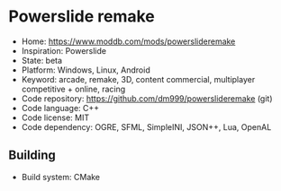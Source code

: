 # Powerslide remake

- Home: https://www.moddb.com/mods/powerslideremake
- Inspiration: Powerslide
- State: beta
- Platform: Windows, Linux, Android
- Keyword: arcade, remake, 3D, content commercial, multiplayer competitive + online, racing
- Code repository: https://github.com/dm999/powerslideremake (git)
- Code language: C++
- Code license: MIT
- Code dependency: OGRE, SFML, SimpleINI, JSON++, Lua, OpenAL

## Building

- Build system: CMake
